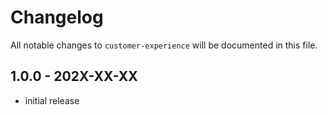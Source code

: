 # Changelog

All notable changes to `customer-experience` will be documented in this file.

## 1.0.0 - 202X-XX-XX

- initial release
